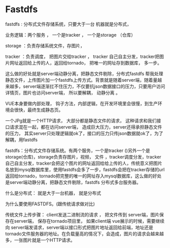 # Fastdfs

 fastdfs :  分布式文件存储系统，只要大于一台 机器就是分布式， 

 业务逻辑：两个服务 ， 一个是tracker ， 一个是storage （仓库）

 storage ：负责存储系统文件，存图片， 

 tracker ：负责调度， 把图片交给tracker ， tracker  自己自主分发，tracker把图片网址返回给上传的人，返回给tornado， 把唯一的网址存到数据库， 多一步。

这么做的好处就是server端动静分离，把静态文件剔除，分布式fastdfs 帮我处理静态文件，上传图片加一个fastdfs上传方式。背景就是随着server端，随着量越来越多，server端逐渐扛不住压力，不仅要抗json数据接口的压力，只要用户访问详情页，图片也访问server端， 所以要解耦， 动静分离 。 

VUE本身要做内部处理， 钩子方法，内部逻辑，在开发环境里会很慢，到生产环境会很快，最终生成静态页。

一个JPg就是一个HTTP请求， 大部分都是静态文件的请求， 这种请求和我们接口请求混在一起，都在访问server端， 造成巨大压力，server还得承担静态文件的压力， 其实server只处理逻辑就ok了，接口的压力只传json数据就ok了，为了解耦，用fastdfs  



fastdfs：分布式文件存储系统。有两个服务，一个是tracker ()另外一个是storage(仓库)，storage负责存图片，视频， 文件 ，tracker调度分发，tracker自己自主分发，tracker会把这个图片的网址返回给给上传的人，传统意义把图片名放到mysql数据库里，使用fastdfs会多了一步，fastdfs会把在tracker存储的url返回给tornado，tornado把完整的唯一的网址存入mysql数据库，这么做的好处是server端动静分离，把静态文件剔除，fastdfs 分布式多台服务器。



什么是分布式： 就是大于一台机器， 就是分布式



为什么要使用FASTDFS。(跟传统请求做对比)

传统文件上传步骤： client发送二进制流的请求 ， 把文件传到  server端，图片保存在server端， 保存在tornado项目里， 如果client端 vue展示的时候，需要继续向 server端发请求，server端以接口形式把图片地址返回给前端，地址还是tornado文件服务器的地址。在负载量高的情况下，会造成，图片的请求会越来越多，一张图片就是一个HTTP请求。







